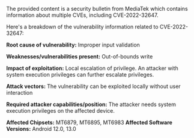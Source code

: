 The provided content is a security bulletin from MediaTek which contains information about multiple CVEs, including CVE-2022-32647.

Here's a breakdown of the vulnerability information related to CVE-2022-32647:

**Root cause of vulnerability:** Improper input validation

**Weaknesses/vulnerabilities present:** Out-of-bounds write

**Impact of exploitation:** Local escalation of privilege. An attacker with system execution privileges can further escalate privileges.

**Attack vectors:** The vulnerability can be exploited locally without user interaction

**Required attacker capabilities/position:** The attacker needs system execution privileges on the affected device.

**Affected Chipsets:** MT6879, MT6895, MT6983
**Affected Software Versions:** Android 12.0, 13.0